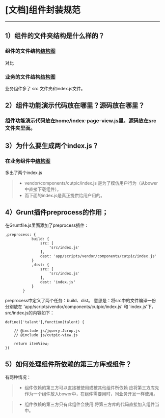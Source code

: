 # [文档]组件封装规范

------

## 1）组件的文件夹结构是什么样的？
### 组件的文件结构[结构图](images/moduletree.png)
对比
### 业务的文件结构[结构图](images/businesstree.png)

业务组件多了 src 文件夹和index.js文件。

## 2）组件功能演示代码放在哪里？源码放在哪里？
### 组件功能演示代码放在home/index-page-view.js里，源码放在src文件夹里面。

## 3）为什么要生成两个index.js？
### 在业务组件中[结构图](images/twoindex.png)
多出了两个index.js 
> * vendor/components/cutpic/index.js 是为了模仿用户行为（从bower中直接下载组件）。
> * 而下面的index.js是真正提供给用户用的。

## 4）Grunt插件preprocess的作用；
在Gruntfile.js里面添加了preprocess插件：
````
,preprocess: {
			build: {
				src: [
					'src/index.js'
				],
				dest: 'app/scripts/vendor/components/cutpic/index.js'
			}
			,dist: {
				src: [
					'src/index.js'
				],
				dest: 'index.js'
			}
		}

````
preprocess中定义了两个任务：build、dist。
意思是：将src中的文件编译一份分别放在 'app/scripts/vendor/components/cutpic/index.js' 和 'index.js'下。
src/index.js的内容如下：
````
define(['talent'],function(talent) {
	
	// @include js/jquery.Jcrop.js
	// @include js/cutpic-view.js

	return itemView;
})

````

## 5）如何处理组件所依赖的第三方库或组件？
有两种情况：
> * 组件依赖的第三方可以直接被使用或被其他组件所依赖
应将第三方库先作为一个组件放入bower中，在组件需要用时，同业务开发一样使用。

> * 组件依赖的第三方只有此组件会使用
将第三方库的代码直接加入组件当中。
